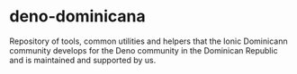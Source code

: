# deno-dominicana
Repository of tools, common utilities and helpers that the Ionic Dominicann community develops for the Deno community in the Dominican Republic and is maintained and supported by us.
